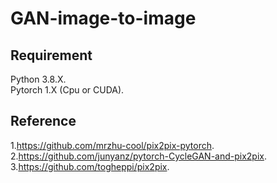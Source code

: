 # GAN-image-to-image

## Requirement

Python 3.8.X.   
Pytorch 1.X (Cpu or CUDA). 

## Reference
1.https://github.com/mrzhu-cool/pix2pix-pytorch. 
2.https://github.com/junyanz/pytorch-CycleGAN-and-pix2pix. 
3.https://github.com/togheppi/pix2pix. 
